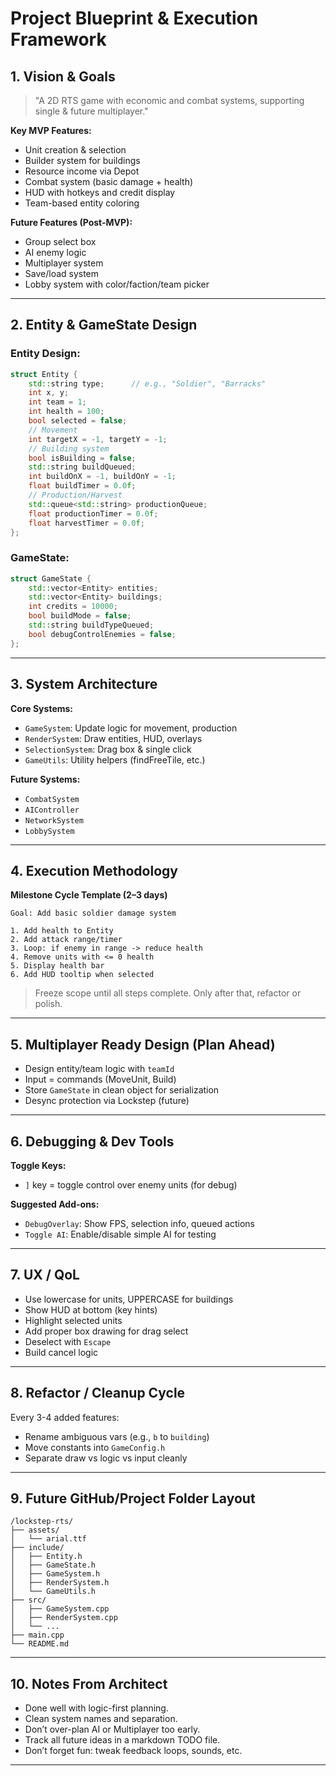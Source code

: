 # Project Blueprint & Execution Framework

## 1. Vision & Goals

> "A 2D RTS game with economic and combat systems, supporting single & future multiplayer."

**Key MVP Features:**
- Unit creation & selection
- Builder system for buildings
- Resource income via Depot
- Combat system (basic damage + health)
- HUD with hotkeys and credit display
- Team-based entity coloring

**Future Features (Post-MVP):**
- Group select box
- AI enemy logic
- Multiplayer system
- Save/load system
- Lobby system with color/faction/team picker

---

## 2. Entity & GameState Design

### **Entity Design:**
```cpp
struct Entity {
    std::string type;      // e.g., "Soldier", "Barracks"
    int x, y;
    int team = 1;
    int health = 100;
    bool selected = false;
    // Movement
    int targetX = -1, targetY = -1;
    // Building system
    bool isBuilding = false;
    std::string buildQueued;
    int buildOnX = -1, buildOnY = -1;
    float buildTimer = 0.0f;
    // Production/Harvest
    std::queue<std::string> productionQueue;
    float productionTimer = 0.0f;
    float harvestTimer = 0.0f;
};
```

### **GameState:**
```cpp
struct GameState {
    std::vector<Entity> entities;
    std::vector<Entity> buildings;
    int credits = 10000;
    bool buildMode = false;
    std::string buildTypeQueued;
    bool debugControlEnemies = false;
};
```

---

## 3. System Architecture

**Core Systems:**
- `GameSystem`: Update logic for movement, production
- `RenderSystem`: Draw entities, HUD, overlays
- `SelectionSystem`: Drag box & single click
- `GameUtils`: Utility helpers (findFreeTile, etc.)

**Future Systems:**
- `CombatSystem`
- `AIController`
- `NetworkSystem`
- `LobbySystem`

---

## 4. Execution Methodology

**Milestone Cycle Template (2–3 days)**
```
Goal: Add basic soldier damage system

1. Add health to Entity
2. Add attack range/timer
3. Loop: if enemy in range -> reduce health
4. Remove units with <= 0 health
5. Display health bar
6. Add HUD tooltip when selected
```

> Freeze scope until all steps complete. Only after that, refactor or polish.

---

## 5. Multiplayer Ready Design (Plan Ahead)

- Design entity/team logic with `teamId`
- Input = commands (MoveUnit, Build)
- Store `GameState` in clean object for serialization
- Desync protection via Lockstep (future)

---

## 6. Debugging & Dev Tools

**Toggle Keys:**
- `]` key = toggle control over enemy units (for debug)

**Suggested Add-ons:**
- `DebugOverlay`: Show FPS, selection info, queued actions
- `Toggle AI`: Enable/disable simple AI for testing

---

## 7. UX / QoL

- Use lowercase for units, UPPERCASE for buildings
- Show HUD at bottom (key hints)
- Highlight selected units
- Add proper box drawing for drag select
- Deselect with `Escape`
- Build cancel logic

---

## 8. Refactor / Cleanup Cycle

Every 3-4 added features:
- Rename ambiguous vars (e.g., `b` to `building`)
- Move constants into `GameConfig.h`
- Separate draw vs logic vs input cleanly

---

## 9. Future GitHub/Project Folder Layout

```
/lockstep-rts/
├── assets/
│   └── arial.ttf
├── include/
│   ├── Entity.h
│   ├── GameState.h
│   ├── GameSystem.h
│   ├── RenderSystem.h
│   └── GameUtils.h
├── src/
│   ├── GameSystem.cpp
│   ├── RenderSystem.cpp
│   └── ...
├── main.cpp
└── README.md
```

---

## 10. Notes From Architect

- Done well with logic-first planning.
- Clean system names and separation.
- Don’t over-plan AI or Multiplayer too early.
- Track all future ideas in a markdown TODO file.
- Don’t forget fun: tweak feedback loops, sounds, etc.

---

